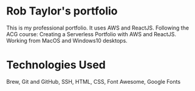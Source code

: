 # Rob Taylor's portfolio

This is my professional portfolio. It uses AWS and ReactJS.
Following the ACG course: Creating a Serverless Portfolio with AWS and ReactJS.
Working from MacOS and Windows10 desktops.

# Technologies Used

Brew,
Git and GitHub,
SSH,
HTML,
CSS,
Font Awesome,
Google Fonts
